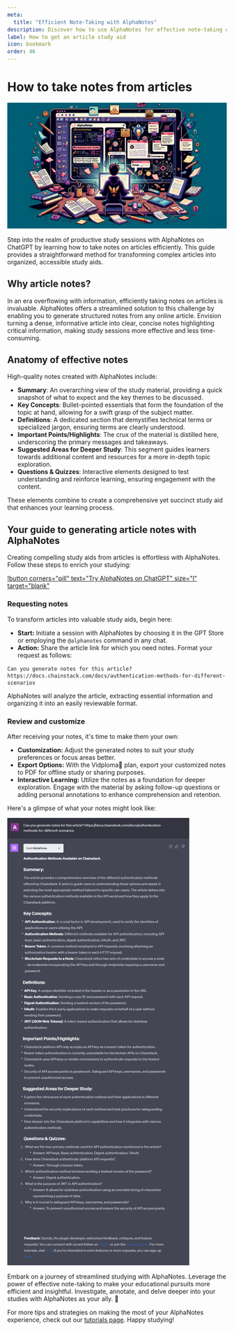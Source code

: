 ```yaml
---
meta:
  title: "Efficient Note-Taking with AlphaNotes"
description: Discover how to use AlphaNotes for effective note-taking on articles. This tutorial guides you through generating detailed notes to enhance your study sessions.
label: How to get an article study aid
icon: bookmark
order: 46
---
```


# How to take notes from articles

![](../../resources/article-notes-banner.png)

Step into the realm of productive study sessions with AlphaNotes on ChatGPT by learning how to take notes on articles efficiently. This guide provides a straightforward method for transforming complex articles into organized, accessible study aids.

## Why article notes?

In an era overflowing with information, efficiently taking notes on articles is invaluable. AlphaNotes offers a streamlined solution to this challenge by enabling you to generate structured notes from any online article. Envision turning a dense, informative article into clear, concise notes highlighting critical information, making study sessions more effective and less time-consuming.

## Anatomy of effective notes

High-quality notes created with AlphaNotes include:

- **Summary**: An overarching view of the study material, providing a quick snapshot of what to expect and the key themes to be discussed.
- **Key Concepts**: Bullet-pointed essentials that form the foundation of the topic at hand, allowing for a swift grasp of the subject matter.
- **Definitions**: A dedicated section that demystifies technical terms or specialized jargon, ensuring terms are clearly understood.
- **Important Points/Highlights**: The crux of the material is distilled here, underscoring the primary messages and takeaways.
- **Suggested Areas for Deeper Study**: This segment guides learners towards additional content and resources for a more in-depth topic exploration.
- **Questions & Quizzes**: Interactive elements designed to test understanding and reinforce learning, ensuring engagement with the content.

These elements combine to create a comprehensive yet succinct study aid that enhances your learning process.

## Your guide to generating article notes with AlphaNotes

Creating compelling study aids from articles is effortless with AlphaNotes. Follow these steps to enrich your studying:

[!button corners="pill" text="Try AlphaNotes on ChatGPT" size="l" target="blank"](https://chat.openai.com/g/g-ZdfrSRAyo-alphanotes-gpt)

### Requesting notes

To transform articles into valuable study aids, begin here:

- **Start:** Initiate a session with AlphaNotes by choosing it in the GPT Store or employing the `@alphanotes` command in any chat.
- **Action:** Share the article link for which you need notes. Format your request as follows:

```
Can you generate notes for this article? https://docs.chainstack.com/docs/authentication-methods-for-different-scenarios
```

AlphaNotes will analyze the article, extracting essential information and organizing it into an easily reviewable format.

### Review and customize

After receiving your notes, it's time to make them your own:

- **Customization:** Adjust the generated notes to suit your study preferences or focus areas better.
- **Export Options:** With the Vidploma🎥 plan, export your customized notes to PDF for offline study or sharing purposes.
- **Interactive Learning:** Utilize the notes as a foundation for deeper exploration. Engage with the material by asking follow-up questions or adding personal annotations to enhance comprehension and retention.

Here's a glimpse of what your notes might look like:

![](../../resources/article-notes.png)

Embark on a journey of streamlined studying with AlphaNotes. Leverage the power of effective note-taking to make your educational pursuits more efficient and insightful. Investigate, annotate, and delve deeper into your studies with AlphaNotes as your ally. 🚀

For more tips and strategies on making the most of your AlphaNotes experience, check out our [tutorials page](https://www.alphanotes.one/tutorials/tutorial). Happy studying!
